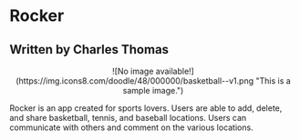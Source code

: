 # Rocker
## Written by Charles Thomas

<center>
  ![No image available!](https://img.icons8.com/doodle/48/000000/basketball--v1.png "This is a sample image.")
</center>

Rocker is an app created for sports lovers. Users are able to add, delete, and share
basketball, tennis, and baseball locations. Users can communicate with others
and comment on the various locations.
